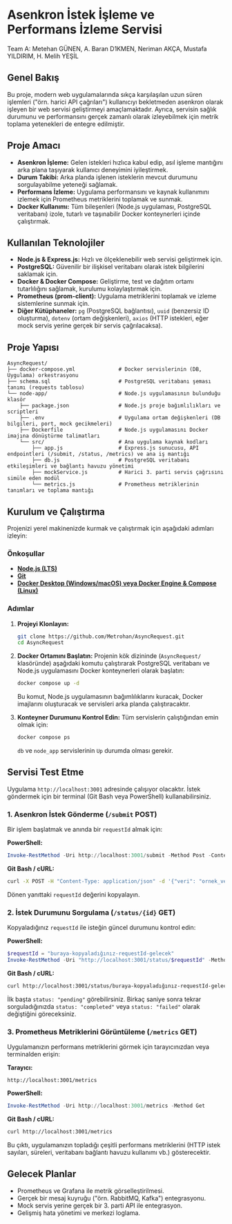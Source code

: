 # Asenkron İstek İşleme ve Performans İzleme Servisi

Team A: Metehan GÜNEN, A. Baran D1KMEN, Neriman AKÇA, Mustafa YILDIRIM, H. Melih YEŞİL

## Genel Bakış

Bu proje, modern web uygulamalarında sıkça karşılaşılan uzun süren işlemleri ("örn. harici API çağrıları") kullanıcıyı bekletmeden asenkron olarak işleyen bir web servisi geliştirmeyi amaçlamaktadır. Ayrıca, servisin sağlık durumunu ve performansını gerçek zamanlı olarak izleyebilmek için metrik toplama yetenekleri de entegre edilmiştir.

## Proje Amacı

* **Asenkron İşleme:** Gelen istekleri hızlıca kabul edip, asıl işleme mantığını arka plana taşıyarak kullanıcı deneyimini iyileştirmek.
* **Durum Takibi:** Arka planda işlenen isteklerin mevcut durumunu sorgulayabilme yeteneği sağlamak.
* **Performans İzleme:** Uygulama performansını ve kaynak kullanımını izlemek için Prometheus metriklerini toplamak ve sunmak.
* **Docker Kullanımı:** Tüm bileşenleri (Node.js uygulaması, PostgreSQL veritabanı) izole, tutarlı ve taşınabilir Docker konteynerleri içinde çalıştırmak.

## Kullanılan Teknolojiler

* **Node.js & Express.js:** Hızlı ve ölçeklenebilir web servisi geliştirmek için.
* **PostgreSQL:** Güvenilir bir ilişkisel veritabanı olarak istek bilgilerini saklamak için.
* **Docker & Docker Compose:** Geliştirme, test ve dağıtım ortamı tutarlılığını sağlamak, kurulumu kolaylaştırmak için.
* **Prometheus (prom-client):** Uygulama metriklerini toplamak ve izleme sistemlerine sunmak için.
* **Diğer Kütüphaneler:** `pg` (PostgreSQL bağlantısı), `uuid` (benzersiz ID oluşturma), `dotenv` (ortam değişkenleri), `axios` (HTTP istekleri, eğer mock servis yerine gerçek bir servis çağrılacaksa).

## Proje Yapısı

```
AsyncRequest/
├── docker-compose.yml              # Docker servislerinin (DB, Uygulama) orkestrasyonu
├── schema.sql                      # PostgreSQL veritabanı şeması tanımı (requests tablosu)
└── node-app/                       # Node.js uygulamasının bulunduğu klasör
    ├── package.json                # Node.js proje bağımlılıkları ve scriptleri
    ├── .env                        # Uygulama ortam değişkenleri (DB bilgileri, port, mock gecikmeleri)
    ├── Dockerfile                  # Node.js uygulamasını Docker imajına dönüştürme talimatları
    └── src/                        # Ana uygulama kaynak kodları
        ├── app.js                  # Express.js sunucusu, API endpointleri (/submit, /status, /metrics) ve ana iş mantığı
        ├── db.js                   # PostgreSQL veritabanı etkileşimleri ve bağlantı havuzu yönetimi
        ├── mockService.js          # Harici 3. parti servis çağrısını simüle eden modül
        └── metrics.js              # Prometheus metriklerinin tanımları ve toplama mantığı
```

## Kurulum ve Çalıştırma

Projenizi yerel makinenizde kurmak ve çalıştırmak için aşağıdaki adımları izleyin:

### Önkoşullar

* [**Node.js (LTS)**](https://nodejs.org/en/download/)
* [**Git**](https://git-scm.com/downloads)
* [**Docker Desktop (Windows/macOS) veya Docker Engine & Compose (Linux)**](https://www.docker.com/products/docker-desktop/)

### Adımlar

1.  **Projeyi Klonlayın:**
    ```bash
    git clone https://github.com/Metrohan/AsyncRequest.git
    cd AsyncRequest
    ```

2.  **Docker Ortamını Başlatın:**
    Projenin kök dizininde (`AsyncRequest/` klasöründe) aşağıdaki komutu çalıştırarak PostgreSQL veritabanı ve Node.js uygulamasını Docker konteynerleri olarak başlatın:
    ```bash
    docker compose up -d
    ```
    Bu komut, Node.js uygulamasının bağımlılıklarını kuracak, Docker imajlarını oluşturacak ve servisleri arka planda çalıştıracaktır.

3.  **Konteyner Durumunu Kontrol Edin:**
    Tüm servislerin çalıştığından emin olmak için:
    ```bash
    docker compose ps
    ```
    `db` ve `node_app` servislerinin `Up` durumda olması gerekir.

## Servisi Test Etme

Uygulama `http://localhost:3001` adresinde çalışıyor olacaktır. İstek göndermek için bir terminal (Git Bash veya PowerShell) kullanabilirsiniz.

### 1. Asenkron İstek Gönderme (`/submit` POST)

Bir işlem başlatmak ve anında bir `requestId` almak için:

**PowerShell:**
```powershell
Invoke-RestMethod -Uri http://localhost:3001/submit -Method Post -ContentType "application/json" -Body '{"veri": "ornek_veri", "tip": "tip-a"}'
```

**Git Bash / cURL:**
```bash
curl -X POST -H "Content-Type: application/json" -d '{"veri": "ornek_veri", "tip": "tip-a"}' http://localhost:3001/submit
```

Dönen yanıttaki `requestId` değerini kopyalayın.

### 2. İstek Durumunu Sorgulama (`/status/{id}` GET)

Kopyaladığınız `requestId` ile isteğin güncel durumunu kontrol edin:

**PowerShell:**
```powershell
$requestId = "buraya-kopyaladığınız-requestId-gelecek"
Invoke-RestMethod -Uri "http://localhost:3001/status/$requestId" -Method Get
```

**Git Bash / cURL:**
```bash
curl http://localhost:3001/status/buraya-kopyaladığınız-requestId-gelecek
```

İlk başta `status: "pending"` görebilirsiniz. Birkaç saniye sonra tekrar sorguladığınızda `status: "completed"` veya `status: "failed"` olarak değiştiğini göreceksiniz.

### 3. Prometheus Metriklerini Görüntüleme (`/metrics` GET)

Uygulamanızın performans metriklerini görmek için tarayıcınızdan veya terminalden erişin:

**Tarayıcı:**
```
http://localhost:3001/metrics
```

**PowerShell:**
```powershell
Invoke-RestMethod -Uri http://localhost:3001/metrics -Method Get
```

**Git Bash / cURL:**
```bash
curl http://localhost:3001/metrics
```

Bu çıktı, uygulamanızın topladığı çeşitli performans metriklerini (HTTP istek sayıları, süreleri, veritabanı bağlantı havuzu kullanımı vb.) gösterecektir.

## Gelecek Planlar

* Prometheus ve Grafana ile metrik görselleştirilmesi.
* Gerçek bir mesaj kuyruğu ("örn. RabbitMQ, Kafka") entegrasyonu.
* Mock servis yerine gerçek bir 3. parti API ile entegrasyon.
* Gelişmiş hata yönetimi ve merkezi loglama.
